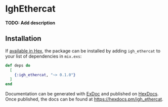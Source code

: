 # IghEthercat

**TODO: Add description**

## Installation

If [available in Hex](https://hex.pm/docs/publish), the package can be installed
by adding `igh_ethercat` to your list of dependencies in `mix.exs`:

```elixir
def deps do
  [
    {:igh_ethercat, "~> 0.1.0"}
  ]
end
```

Documentation can be generated with [ExDoc](https://github.com/elixir-lang/ex_doc)
and published on [HexDocs](https://hexdocs.pm). Once published, the docs can
be found at <https://hexdocs.pm/igh_ethercat>.

